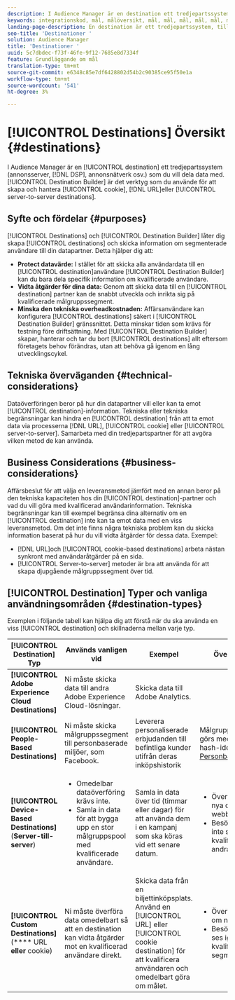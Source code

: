 ```yaml
---
description: I Audience Manager är en destination ett tredjepartssystem (annonsserver, DSP, annonsnätverk osv.) som du vill dela data med. Destination Builder är det verktyg du använde för att skapa och hantera mål för cookies, URL eller server-to-server.
keywords: integrationskod, mål, målöversikt, mål, mål, mål, mål, mål, mål, mål, mål, mål, mål, mål, mål
landing-page-description: En destination är ett tredjepartssystem, till exempel annonsserver eller DSP, som du kan dela data med. Använd Destination Builder för att skapa och hantera mål för cookies, URL eller server-to-server.
seo-title: 'Destinationer '
solution: Audience Manager
title: 'Destinationer '
uuid: 5c7dbdec-f73f-46fe-9f12-7685e8d7334f
feature: Grundläggande om mål
translation-type: tm+mt
source-git-commit: e6348c85e7df6428802d54b2c90385ce95f50e1a
workflow-type: tm+mt
source-wordcount: '541'
ht-degree: 3%

---
```



# [!UICONTROL Destinations] Översikt {#destinations}

I Audience Manager är en [!UICONTROL destination] ett tredjepartssystem (annonsserver, [!DNL DSP], annonsnätverk osv.) som du vill dela data med. [!UICONTROL Destination Builder] är det verktyg som du använde för att skapa och hantera  [!UICONTROL cookie],  [!DNL URL]eller  [!UICONTROL server-to-server destinations].

## Syfte och fördelar {#purposes}

<!-- c_destinations.xml -->

[!UICONTROL Destinations] och  [!UICONTROL Destination Builder] låter dig skapa  [!UICONTROL destinations] och skicka information om segmenterade användare till din datapartner. Detta hjälper dig att:

* **Protect datavärde:** I stället för att skicka alla användardata till en  [!UICONTROL destination]användare  [!UICONTROL Destination Builder] kan du bara dela specifik information om kvalificerade användare.
* **Vidta åtgärder för dina data:** Genom att skicka data till en  [!UICONTROL destination] partner kan de snabbt utveckla och inrikta sig på kvalificerade målgruppssegment.
* **Minska den tekniska overheadkostnaden:** Affärsanvändare kan konfigurera  [!UICONTROL destinations] säkert i  [!UICONTROL Destination Builder] gränssnittet. Detta minskar tiden som krävs för testning före driftsättning. Med [!UICONTROL Destination Builder] skapar, hanterar och tar du bort [!UICONTROL destinations] allt eftersom företagets behov förändras, utan att behöva gå igenom en lång utvecklingscykel.

## Tekniska överväganden {#technical-considerations}

<!-- destination-delivery-methods.xml -->

Dataöverföringen beror på hur din datapartner vill eller kan ta emot [!UICONTROL destination]-information. Tekniska eller tekniska begränsningar kan hindra en [!UICONTROL destination] från att ta emot data via processerna [!DNL URL], [!UICONTROL cookie] eller [!UICONTROL server-to-server]. Samarbeta med din tredjepartspartner för att avgöra vilken metod de kan använda.

## Business Considerations {#business-considerations}

Affärsbeslut för att välja en leveransmetod jämfört med en annan beror på den tekniska kapaciteten hos din [!UICONTROL destination]-partner och vad du vill göra med kvalificerad användarinformation. Tekniska begränsningar kan till exempel begränsa dina alternativ om en [!UICONTROL destination] inte kan ta emot data med en viss leveransmetod. Om det inte finns några tekniska problem kan du skicka information baserat på hur du vill vidta åtgärder för dessa data. Exempel:

* [!DNL URL]och  [!UICONTROL cookie-based destinations] arbeta nästan synkront med användaråtgärder på en sida.
* [!UICONTROL Server-to-server] metoder är bra att använda för att skapa djupgående målgruppssegment över tid.

## [!UICONTROL Destination] Typer och vanliga användningsområden  {#destination-types}

Exemplen i följande tabell kan hjälpa dig att förstå när du ska använda en viss [!UICONTROL destination] och skillnaderna mellan varje typ.

| [!UICONTROL Destination] Typ | Används vanligen vid | Exempel | Överväganden |
|--- |--- |--- |--- |
| **[!UICONTROL Adobe Experience Cloud Destinations]** | Ni måste skicka data till andra Adobe Experience Cloud-lösningar. | Skicka data till Adobe Analytics. |  |
| **[!UICONTROL People-Based Destinations]** | Ni måste skicka målgruppssegment till personbaserade miljöer, som Facebook. | Leverera personaliserade erbjudanden till befintliga kunder utifrån deras inköpshistorik | Målgruppsanpassning görs med hjälp av hash-identifierare. Se [Personbaserade mål](people-based-destinations-overview.md). |
| **[!UICONTROL Device-Based Destinations]** (**Server-till-server**) | <ul><li>Omedelbar dataöverföring krävs inte.</li><li>Samla in data för att bygga upp en stor målgruppspool med kvalificerade användare.</li></ul> | Samla in data över tid (timmar eller dagar) för att använda dem i en kampanj som ska köras vid ett senare datum. | <ul><li>Överför data om nya och tidigare webbplatsbesökare. </li><li>Besökarna behöver inte ses igen för att kvalificera sig för andra segment.</li></ul> |
| **[!UICONTROL Custom Destinations]** (**** URL **eller** cookie) | Ni måste överföra data omedelbart så att en destination kan vidta åtgärder mot en kvalificerad användare direkt. | Skicka data från en biljettinköpsplats. Använd en [!UICONTROL URL] eller [!UICONTROL cookie destination] för att kvalificera användaren och omedelbart göra om målet. | <ul><li>Överför endast data om nya besökare. </li><li>Besökarna måste ses igen för att bli kvalificerade för segmentet.</li></ul> |

